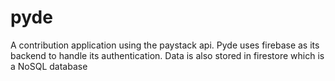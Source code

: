 # pyde

A contribution application using the paystack api. Pyde uses firebase as its backend to handle its authentication. Data is also stored in firestore which is a NoSQL database
